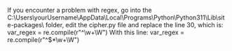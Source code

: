 If you encounter a problem with regex, go into the C:\Users\yourUsername\AppData\Local\Programs\Python\Python311\Lib\site-packages\ folder, edit the cipher.py file and replace the line 30, which is:
var_regex = re.compile(r"^\w+\W")
With this line:
var_regex = re.compile(r"^\$*\w+\W")
